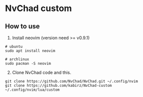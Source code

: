# NvChad custom


## How to use

1. Install neovim (version need >= v0.9.1)

```shell
# ubuntu
sudo apt install neovim

# archlinux
sudo pacman -S neovim
```
2. Clone NvChad code and this. 

```shell
git clone https://github.com/NvChad/NvChad.git ~/.config/nvim
git clone https://github.com/kabirz/NvChad-custom ~/.config/nvim/lua/custom
```

